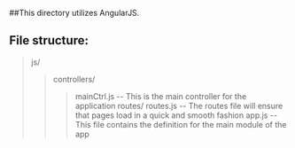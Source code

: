 ##This directory utilizes AngularJS. 

## File structure:
>js/
>>controllers/
>>>mainCtrl.js -- This is the main controller for the application
>>routes/
>>>routes.js -- The routes file will ensure that pages load in a quick and smooth fashion
>app.js -- This file contains the definition for the main module of the app 
